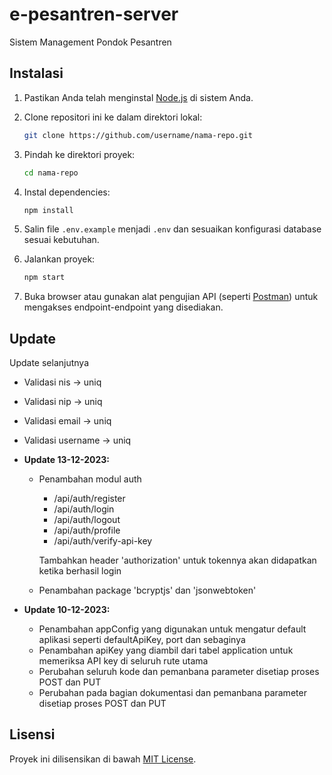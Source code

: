 # e-pesantren-server
Sistem Management Pondok Pesantren

## Instalasi

1. Pastikan Anda telah menginstal [Node.js](https://nodejs.org/) di sistem Anda.
2. Clone repositori ini ke dalam direktori lokal:

    ```bash
    git clone https://github.com/username/nama-repo.git
    ```

3. Pindah ke direktori proyek:

    ```bash
    cd nama-repo
    ```

4. Instal dependencies:

    ```bash
    npm install
    ```

5. Salin file `.env.example` menjadi `.env` dan sesuaikan konfigurasi database sesuai kebutuhan.

6. Jalankan proyek:

    ```bash
    npm start
    ```

7. Buka browser atau gunakan alat pengujian API (seperti [Postman](https://www.postman.com/)) untuk mengakses endpoint-endpoint yang disediakan.

## Update

  Update selanjutnya
  - Validasi nis -> uniq
  - Validasi nip -> uniq
  - Validasi email -> uniq
  - Validasi username -> uniq


- **Update 13-12-2023:**
  - Penambahan modul auth
    - /api/auth/register
    - /api/auth/login
    - /api/auth/logout
    - /api/auth/profile
    - /api/auth/verify-api-key

    Tambahkan header 'authorization' untuk tokennya akan didapatkan ketika berhasil login

  - Penambahan package 'bcryptjs' dan 'jsonwebtoken'

- **Update 10-12-2023:**
  - Penambahan appConfig yang digunakan untuk mengatur default aplikasi seperti defaultApiKey, port dan sebaginya
  - Penambahan apiKey yang diambil dari tabel application untuk memeriksa API key di seluruh rute utama
  - Perubahan seluruh kode dan pemanbana parameter disetiap proses POST dan PUT
  - Perubahan pada bagian dokumentasi dan pemanbana parameter disetiap proses POST dan PUT


## Lisensi

Proyek ini dilisensikan di bawah [MIT License](LICENSE).

